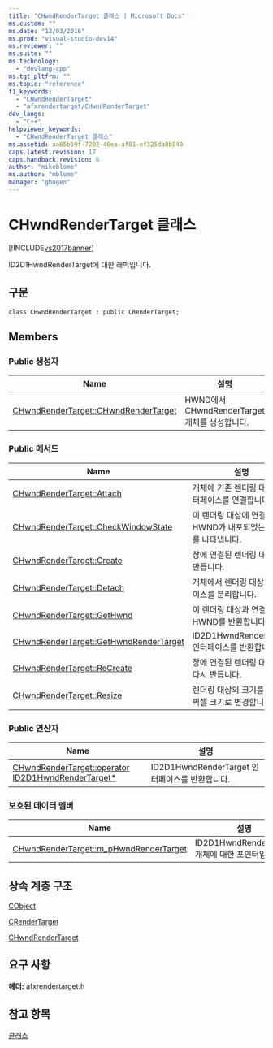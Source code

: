 ```yaml
---
title: "CHwndRenderTarget 클래스 | Microsoft Docs"
ms.custom: ""
ms.date: "12/03/2016"
ms.prod: "visual-studio-dev14"
ms.reviewer: ""
ms.suite: ""
ms.technology: 
  - "devlang-cpp"
ms.tgt_pltfrm: ""
ms.topic: "reference"
f1_keywords: 
  - "CHwndRenderTarget"
  - "afxrendertarget/CHwndRenderTarget"
dev_langs: 
  - "C++"
helpviewer_keywords: 
  - "CHwndRenderTarget 클래스"
ms.assetid: aa65b69f-7202-46ea-af81-ef325da0b840
caps.latest.revision: 17
caps.handback.revision: 6
author: "mikeblome"
ms.author: "mblome"
manager: "ghogen"
---
```

# CHwndRenderTarget 클래스
[!INCLUDE[vs2017banner](../../assembler/inline/includes/vs2017banner.md)]

ID2D1HwndRenderTarget에 대한 래퍼입니다.  
  
## 구문  
  
```  
class CHwndRenderTarget : public CRenderTarget;  
```  
  
## Members  
  
### Public 생성자  
  
|Name|설명|  
|----------|--------|  
|[CHwndRenderTarget::CHwndRenderTarget](../Topic/CHwndRenderTarget::CHwndRenderTarget.md)|HWND에서 CHwndRenderTarget 개체를 생성합니다.|  
  
### Public 메서드  
  
|Name|설명|  
|----------|--------|  
|[CHwndRenderTarget::Attach](../Topic/CHwndRenderTarget::Attach.md)|개체에 기존 렌더링 대상 인터페이스를 연결합니다.|  
|[CHwndRenderTarget::CheckWindowState](../Topic/CHwndRenderTarget::CheckWindowState.md)|이 렌더링 대상에 연결된 HWND가 내포되었는지 여부를 나타냅니다.|  
|[CHwndRenderTarget::Create](../Topic/CHwndRenderTarget::Create.md)|창에 연결된 렌더링 대상을 만듭니다.|  
|[CHwndRenderTarget::Detach](../Topic/CHwndRenderTarget::Detach.md)|개체에서 렌더링 대상 인터페이스를 분리합니다.|  
|[CHwndRenderTarget::GetHwnd](../Topic/CHwndRenderTarget::GetHwnd.md)|이 렌더링 대상과 연결된 HWND를 반환합니다.|  
|[CHwndRenderTarget::GetHwndRenderTarget](../Topic/CHwndRenderTarget::GetHwndRenderTarget.md)|ID2D1HwndRenderTarget 인터페이스를 반환합니다.|  
|[CHwndRenderTarget::ReCreate](../Topic/CHwndRenderTarget::ReCreate.md)|창에 연결된 렌더링 대상을 다시 만듭니다.|  
|[CHwndRenderTarget::Resize](../Topic/CHwndRenderTarget::Resize.md)|렌더링 대상의 크기를 지정된 픽셀 크기로 변경합니다.|  
  
### Public 연산자  
  
|Name|설명|  
|----------|--------|  
|[CHwndRenderTarget::operator ID2D1HwndRenderTarget\*](../Topic/CHwndRenderTarget::operator%20ID2D1HwndRenderTarget*.md)|ID2D1HwndRenderTarget 인터페이스를 반환합니다.|  
  
### 보호된 데이터 멤버  
  
|Name|설명|  
|----------|--------|  
|[CHwndRenderTarget::m\_pHwndRenderTarget](../Topic/CHwndRenderTarget::m_pHwndRenderTarget.md)|ID2D1HwndRenderTarget 개체에 대한 포인터입니다.|  
  
## 상속 계층 구조  
 [CObject](../../mfc/reference/cobject-class.md)  
  
 [CRenderTarget](../../mfc/reference/crendertarget-class.md)  
  
 [CHwndRenderTarget](../../mfc/reference/chwndrendertarget-class.md)  
  
## 요구 사항  
 **헤더:** afxrendertarget.h  
  
## 참고 항목  
 [클래스](../../mfc/reference/mfc-classes.md)